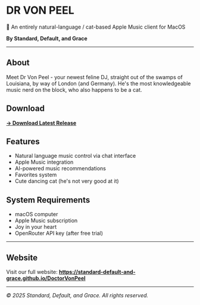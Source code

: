 # DR VON PEEL

🎵 An entirely natural-language / cat-based Apple Music client for MacOS

**By Standard, Default, and Grace**

---

## About

Meet Dr Von Peel - your newest feline DJ, straight out of the swamps of Louisiana, by way of London (and Germany). He's the most knowledgeable music nerd on the block, who also happens to be a cat.

## Download

**[→ Download Latest Release](https://github.com/Standard-Default-and-Grace/DoctorVonPeel/releases/latest)**

## Features

- Natural language music control via chat interface
- Apple Music integration
- AI-powered music recommendations
- Favorites system
- Cute dancing cat (he's not very good at it)

## System Requirements

- macOS computer
- Apple Music subscription
- Joy in your heart
- OpenRouter API key (after free trial)

---

## Website

Visit our full website: **https://standard-default-and-grace.github.io/DoctorVonPeel**

---

*© 2025 Standard, Default, and Grace. All rights reserved.*